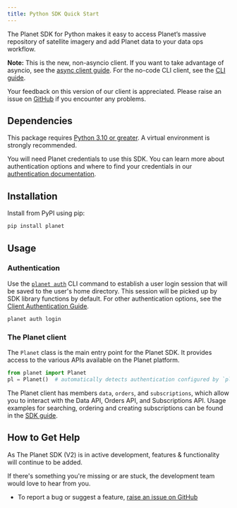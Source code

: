 ```yaml
---
title: Python SDK Quick Start
---
```


The Planet SDK for Python makes it easy to access Planet’s massive repository of satellite imagery and add Planet
data to your data ops workflow.

**Note:** This is the new, non-asyncio client. If you want to take advantage of asyncio, see the [async client guide](../python/async-sdk-guide.md). For the no-code CLI client, see the [CLI guide](../cli/cli-guide.md).

Your feedback on this version of our client is appreciated. Please raise an issue on [GitHub](https://github.com/planetlabs/planet-client-python/issues) if you encounter any problems.

## Dependencies

This package requires [Python 3.10 or greater](https://python.org/downloads/). A virtual environment is strongly recommended.

You will need Planet credentials to use this SDK. You can learn more about authentication options and where to find your credentials in our [authentication documentation](https://docs.planet.com/develop/authentication/).

## Installation

Install from PyPI using pip:

```bash
pip install planet
```

## Usage

### Authentication

Use the [`planet auth`](../../cli/cli-reference/#auth) CLI command to establish
a user login session that will be saved to the user's home directory. This
session will be picked up by SDK library functions by default.  For other
authentication options, see the [Client Authentication Guide](../auth/auth-overview.md).

```bash
planet auth login
```

### The Planet client

The `Planet` class is the main entry point for the Planet SDK. It provides access to the various APIs available on the Planet platform.

```python
from planet import Planet
pl = Planet()  # automatically detects authentication configured by `planet auth login`
```

The Planet client has members `data`, `orders`, and `subscriptions`, which allow you to interact with the Data API, Orders API, and Subscriptions API. Usage examples for searching, ordering and creating subscriptions can be found in the [SDK guide](../python/sdk-guide.md).

## How to Get Help

As The Planet SDK (V2) is in active development, features & functionality will continue to be added.

If there's something you're missing or are stuck, the development team would love to hear from you.

  - To report a bug or suggest a feature, [raise an issue on GitHub](https://github.com/planetlabs/planet-client-python/issues/new)
